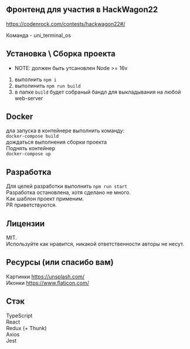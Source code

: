 ## Фронтенд для участия в HackWagon22
https://codenrock.com/contests/hackwagon22#/

Команда - uni_terminal_os

## Установка \\ Сборка проекта
* NOTE: должен быть утсановлен Node >= 16v
1. выполнить `npm i` 
2. выполинить `npm run build`
3. в папке `build` будет собраный бандл для выкладывания на любой web-server

## Docker
дла запуска в контейнере выполнить команду:\
`docker-compose build` \
дождаться выполнения сборки проекта\
Поднять контейнер\
 `docker-compose up`

## Разработка
Для целей разработки выполнить `npm run start` \
Разработка остановлена, хотя сделано не много.\
Как шаблон проект применим.\
PR приветствуются.

## Лицензии
MIT. \
Используйте как нравится, никакой ответственности авторы не несут.

## Ресурсы (или спасибо вам)
Картинки https://unsplash.com/ \
Иконки https://www.flaticon.com/

## Стэк
TypeScript\
React\
Redux (+ Thunk)\
Axios\
Jest

